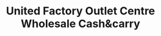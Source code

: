 ---
title: "United Factory Outlet Centre Wholesale Cash&carry"
url: /birmingham/united-factory-outlet-centre-wholesale-cashundcarry/
shop: Großhandel
---